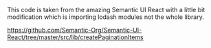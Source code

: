 This code is taken from the amazing Semantic UI React with a little bit modification which is importing lodash modules not the whole library.

https://github.com/Semantic-Org/Semantic-UI-React/tree/master/src/lib/createPaginationItems
